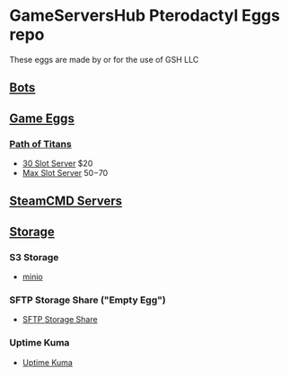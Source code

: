 # GameServersHub Pterodactyl Eggs repo
These eggs are made by or for the use of GSH LLC

## [Bots](/bots)


## [Game Eggs](/game_eggs)

### [Path of Titans](/path_of_titans)

* [30 Slot Server](30_slot) $20
* [Max Slot Server](basic_pot) $50-$70

## [SteamCMD Servers](/steam_eggs)


## [Storage](/storage/)

### S3 Storage

* [minio](/storage/minio)

### SFTP Storage Share ("Empty Egg")

* [SFTP Storage Share](/storage/sftp_storage_share)

### Uptime Kuma

* [Uptime Kuma](/software/uptime-kuma)

